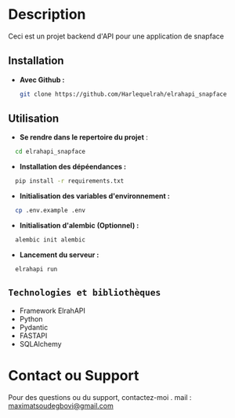# Description

Ceci est un projet backend d'API pour une application de snapface

## Installation

- **Avec Github :**
  ```bash
  git clone https://github.com/Harlequelrah/elrahapi_snapface
  ```

## Utilisation

- **Se rendre dans le repertoire du projet** :

```bash
  cd elrahapi_snapface
```
-  **Installation des dépéendances :**
```bash
  pip install -r requirements.txt
```

-  **Initialisation des variables d'environnement :**
```bash
  cp .env.example .env
```

-  **Initialisation d'alembic (Optionnel) :**
```python
  alembic init alembic
```


- **Lancement du serveur :**
```python
  elrahapi run
```

## `Technologies et bibliothèques`

- Framework ElrahAPI
- Python
- Pydantic
- FASTAPI
- SQLAlchemy



# Contact ou Support

Pour des questions ou du support, contactez-moi .
mail  : maximatsoudegbovi@gmail.com
